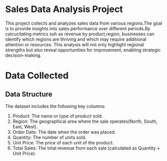 # Sales Data Analysis Project
This project collects and analyzes sales data from various regions.The goal is to provide insights into sales performance over different periods.By calcucilating metrics suh as revenue by product,region, businesses can identify which regions are thriving and which may require additional attention or resources. This analysis will not only highlight regional strengths but also reveal opportunities for improvement, enabling strategic decision-making.
# Data Collected
## Data Structure
The dataset includes the following key columns:
1. Product: The name or type of product sold.
2. Region: The geographical area where the sale operates(North, South, East, West).
3. Order Date: The date when the order was placed.
4. Quantity: The number of units sold.
5. Unit Price: The price of each unit of the product.
6. Total Sales: The total revenue from each sale (calculated as Quantity × Unit Price).
